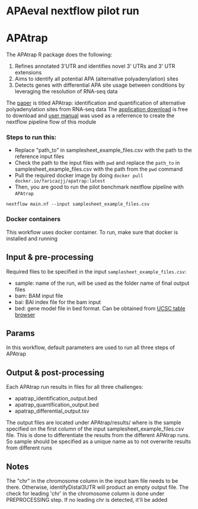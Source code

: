 # APAeval nextflow pilot run
 
 # APAtrap
The APAtrap R package does the following: 
1. Refines annotated 3'UTR and identifies novel 3' UTRs and 3' UTR extensions
2. Aims to identify all potential APA (alternative polyadenylation) sites
3. Detects genes with differential APA site usage between conditions by leveraging 
   the resolution of RNA-seq data

The [paper](https://academic.oup.com/bioinformatics/article/34/11/1841/4816794) is titled APAtrap: identification and quantification of 
alternative polyadenylation sites from RNA-seq data
The [application download](https://sourceforge.net/projects/apatrap/files/) is free to download
and [user manual](https://sourceforge.net/p/apatrap/wiki/User%20Manual/) was used as a referrence
to create the nextflow pipeline flow of this module

### Steps to run this:
 - Replace "path_to" in samplesheet_example_files.csv with the path to the reference input files
 - Check the path to the input files with `pwd` and replace the `path_to` in samplesheet_example_files.csv with the path from the `pwd` command
 - Pull the required docker image by doing `docker pull docker.io/faricazjj/apatrap:latest`
 - Then, you are good to run the pilot benchmark nextflow pipeline with `APAtrap`
```
nextflow main.nf --input samplesheet_example_files.csv
```

### Docker containers
This workflow uses docker container. To run, make sure that docker is installed and running
 
## Input & pre-processing
Required files to be specified in the input `samplesheet_example_files.csv`:

- sample: name of the run, will be used as the folder name of final output files 
- bam: BAM input file 
- bai: BAI index file for the bam input
- bed: gene model file in bed format. Can be obtained from [UCSC table browser](http://genome.ucsc.edu/cgi-bin/hgTables?hgsid=1133780495_lZCAEdlwBd7HbE03thrN4Tsi6lSF&clade=mammal&org=Mouse&db=mm10&hgta_group=genes&hgta_track=wgEncodeGencodeVM18&hgta_table=0&hgta_regionType=genome&position=chr12%3A56%2C694%2C976-56%2C714%2C605&hgta_outputType=bed&hgta_outFileName=)

## Params
In this workflow, default parameters are used to run all three steps of APAtrap


## Output & post-processing
Each APAtrap run results in files for all three challenges:
- apatrap_identification_output.bed
- apatrap_quantification_output.bed
- apatrap_differential_output.tsv 

The output files are located under APAtrap/results/<SAMPLE> where <SAMPLE>
is the sample specified on the first column of the input samplesheet_example_files.csv
file. This is done to differentiate the results from the different APAtrap runs.
So sample should be specified as a unique name as to not overwrite
results from different runs

## Notes
The "chr" in the chromosome column in the input bam file needs to be there. Otherwise, identifyDistal3UTR will
product an empty output file. The check for leading 'chr' in the chromosome column is done under 
PREPROCESSING step. If no leading chr is detected, it'll be added

